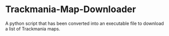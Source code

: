 # Trackmania-Map-Downloader
A python script that has been converted into an executable file to download a list of Trackmania maps.
